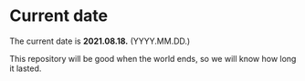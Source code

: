 # Current date

The current date is **2021.08.18.** (YYYY.MM.DD.)

This repository will be good when the world ends, so we will know how long it lasted.